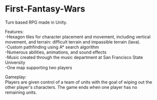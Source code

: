 # First-Fantasy-Wars

Turn based RPG made in Unity.  

Features:  
-Hexagon tiles for character placement and movement, including vertical movement, and terrain: difficult terrain and impassible terrain (lava).  
-Custom pathfinding using A* search algorithm  
-Numerous abilities, animations, and sound effects  
-Music created through the music department at San Francisco State University  
-One map supporting two players  

Gameplay:  
Players are given control of a team of units with the goal of wiping out the other player's characters. The game ends when one player has no remaining units. 
